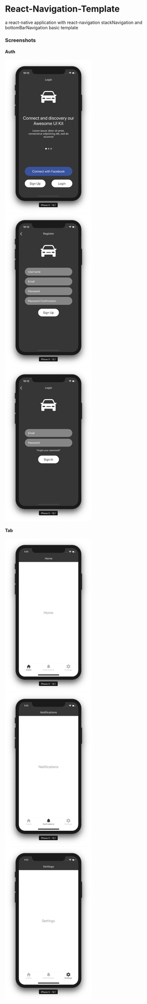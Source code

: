 # React-Navigation-Template
a react-native application with react-navigation stackNavigation and bottomBarNavigation basic template

### Screenshots


#### Auth
<p float="left">
<img src="Screenshots/screen1.png" alt="Screenshot 1" width="285" />
<img src="Screenshots/screen2.png" alt="Screenshot 2" width="285" />
<img src="Screenshots/screen3.png" alt="Screenshot 3" width="285" />
</p>

#### Tab
<p float="left">
<img src="Screenshots/screen4.png" alt="Screenshot 1" width="285" />
<img src="Screenshots/screen5.png" alt="Screenshot 2" width="285" />
<img src="Screenshots/screen6.png" alt="Screenshot 3" width="285" />
</p>

